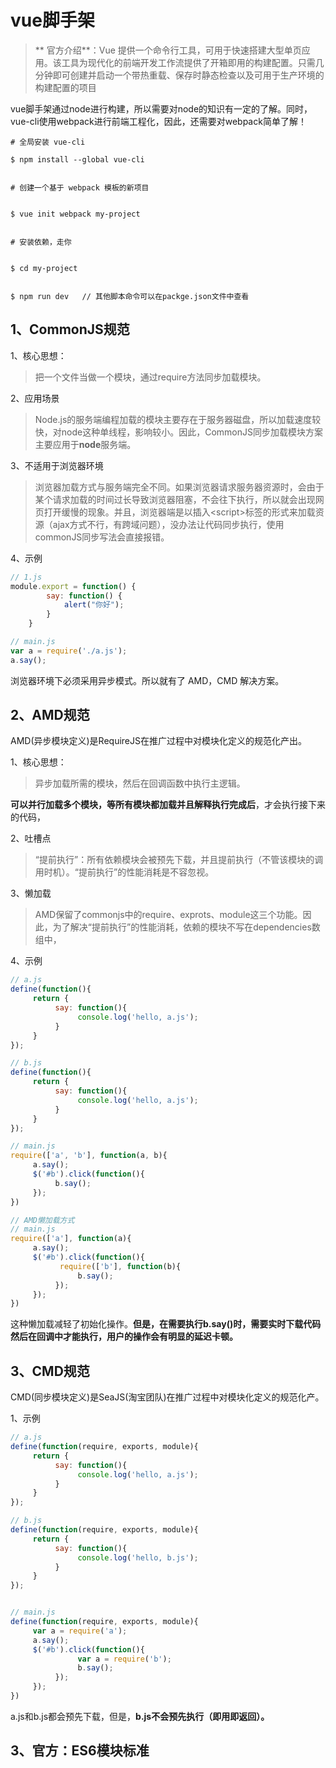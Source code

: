 # vue脚手架

> **        官方介绍**：Vue 提供一个命令行工具，可用于快速搭建大型单页应用。该工具为现代化的前端开发工作流提供了开箱即用的构建配置。只需几分钟即可创建并启动一个带热重载、保存时静态检查以及可用于生产环境的构建配置的项目

vue脚手架通过node进行构建，所以需要对node的知识有一定的了解。同时，vue-cli使用webpack进行前端工程化，因此，还需要对webpack简单了解！

```
# 全局安装 vue-cli
```

```
$ npm install --global vue-cli


# 创建一个基于 webpack 模板的新项目


$ vue init webpack my-project


# 安装依赖，走你


$ cd my-project


$ npm run dev   // 其他脚本命令可以在packge.json文件中查看
```

### 

### 

## 1、CommonJS规范

1、核心思想：

> 把一个文件当做一个模块，通过require方法同步加载模块。

2、应用场景

> Node.js的服务端编程加载的模块主要存在于服务器磁盘，所以加载速度较快，对node这种单线程，影响较小。因此，CommonJS同步加载模块方案主要应用于**node**服务端。

3、不适用于浏览器环境

> 浏览器加载方式与服务端完全不同。如果浏览器请求服务器资源时，会由于某个请求加载的时间过长导致浏览器阻塞，不会往下执行，所以就会出现网页打开缓慢的现象。并且，浏览器端是以插入&lt;script&gt;标签的形式来加载资源（ajax方式不行，有跨域问题），没办法让代码同步执行，使用commonJS同步写法会直接报错。

4、示例

```js
// 1.js
module.export = function() {
        say: function() {
            alert("你好");
        }
    }

// main.js
var a = require('./a.js');
a.say();
```

浏览器环境下必须采用异步模式。所以就有了 AMD，CMD 解决方案。

## 2、AMD规范

AMD\(异步模块定义\)是RequireJS在推广过程中对模块化定义的规范化产出。

1、核心思想：

> 异步加载所需的模块，然后在回调函数中执行主逻辑。

**可以并行加载多个模块，等所有模块都加载并且解释执行完成后**，才会执行接下来的代码，

2、吐槽点

> “提前执行”：所有依赖模块会被预先下载，并且提前执行（不管该模块的调用时机）。“提前执行”的性能消耗是不容忽视。

3、懒加载

> AMD保留了commonjs中的require、exprots、module这三个功能。因此，为了解决“提前执行”的性能消耗，依赖的模块不写在dependencies数组中，

4、示例

```js
// a.js
define(function(){
     return {
          say: function(){
               console.log('hello, a.js');
          }
     }
});

// b.js
define(function(){
     return {
          say: function(){
               console.log('hello, a.js');
          }
     }
});

// main.js
require(['a', 'b'], function(a, b){
     a.say();
     $('#b').click(function(){
          b.say();
     });
})

// AMD懒加载方式
// main.js
require(['a'], function(a){
     a.say();
     $('#b').click(function(){
           require(['b'], function(b){
               b.say();
          });
     });
})
```

这种懒加载减轻了初始化操作。**但是，在需要执行b.say\(\)时，需要实时下载代码然后在回调中才能执行，用户的操作会有明显的延迟卡顿。**

## 3、CMD规范

CMD\(同步模块定义\)是SeaJS\(淘宝团队\)在推广过程中对模块化定义的规范化产。

1、示例

```js
// a.js
define(function(require, exports, module){
     return {
          say: function(){
               console.log('hello, a.js');
          }
     }
});

// b.js
define(function(require, exports, module){
     return {
          say: function(){
               console.log('hello, b.js');
          }
     }
});


// main.js
define(function(require, exports, module){
     var a = require('a');
     a.say();
     $('#b').click(function(){
               var a = require('b');
               b.say();
          });
     });
})
```

a.js和b.js都会预先下载，但是，**b.js不会预先执行（即用即返回）。**

## 3、官方：ES6模块标准



